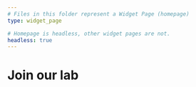 ```yaml
---
# Files in this folder represent a Widget Page (homepage)
type: widget_page

# Homepage is headless, other widget pages are not.
headless: true
---
```


# Join our lab